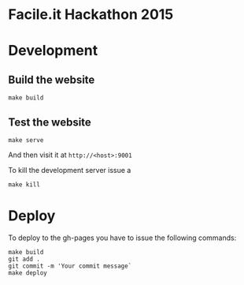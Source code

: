 # Facile.it Hackathon 2015

# Development

## Build the website

```
make build
```

## Test the website

```
make serve
```
And then visit it at `http://<host>:9001`

To kill the development server issue a

```
make kill
```

# Deploy

To deploy to the gh-pages you have to issue the following commands:

```
make build
git add .
git commit -m 'Your commit message`
make deploy
```
